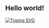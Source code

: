 <!-- [Оформляем README-файл профиля на GitHub](https://habr.com/ru/articles/649363/) -->

## Hello world!

[![Typing SVG](https://readme-typing-svg.herokuapp.com?color=%2336BCF7&lines=Test+text+auto+write)](https://git.io/typing-svg)
